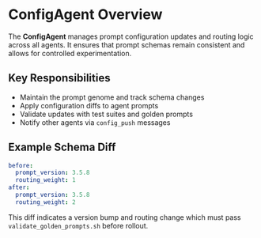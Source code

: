 # ConfigAgent Overview

The **ConfigAgent** manages prompt configuration updates and routing logic across all agents. It ensures that prompt schemas remain consistent and allows for controlled experimentation.

## Key Responsibilities
- Maintain the prompt genome and track schema changes
- Apply configuration diffs to agent prompts
- Validate updates with test suites and golden prompts
- Notify other agents via `config_push` messages

## Example Schema Diff

```yaml
before:
  prompt_version: 3.5.8
  routing_weight: 1
after:
  prompt_version: 3.5.8
  routing_weight: 2
```

This diff indicates a version bump and routing change which must pass `validate_golden_prompts.sh` before rollout.
